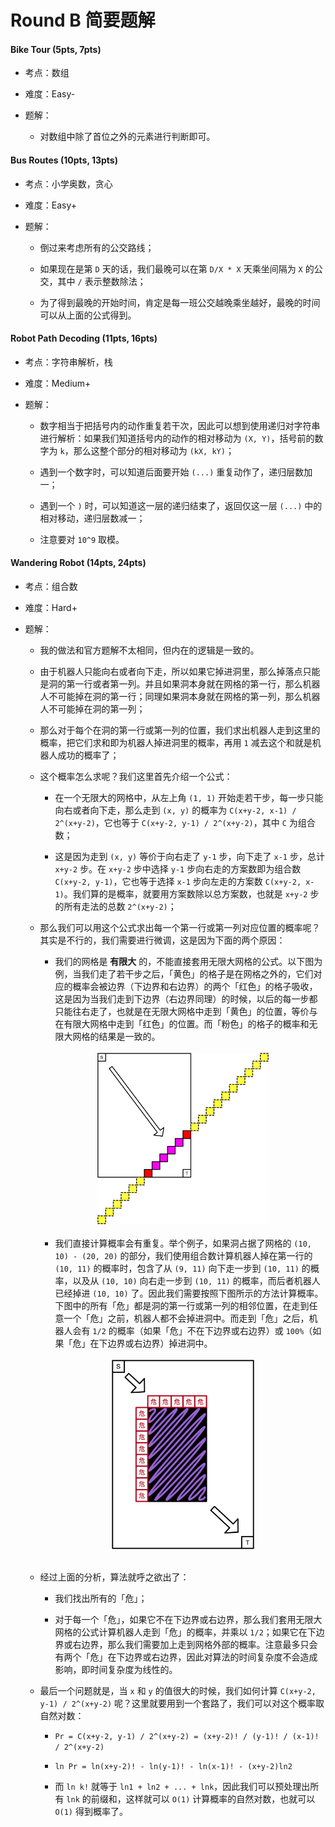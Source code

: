 # Round B 简要题解

#### Bike Tour (5pts, 7pts)

- 考点：数组

- 难度：Easy-

- 题解：

    - 对数组中除了首位之外的元素进行判断即可。

#### Bus Routes (10pts, 13pts)

- 考点：小学奥数，贪心

- 难度：Easy+

- 题解：

    - 倒过来考虑所有的公交路线；

    - 如果现在是第 `D` 天的话，我们最晚可以在第 `D/X * X` 天乘坐间隔为 `X` 的公交，其中 `/` 表示整数除法；

    - 为了得到最晚的开始时间，肯定是每一班公交越晚乘坐越好，最晚的时间可以从上面的公式得到。

#### Robot Path Decoding (11pts, 16pts)

- 考点：字符串解析，栈

- 难度：Medium+

- 题解：

    - 数字相当于把括号内的动作重复若干次，因此可以想到使用递归对字符串进行解析：如果我们知道括号内的动作的相对移动为 `(X, Y)`，括号前的数字为 `k`，那么这整个部分的相对移动为 `(kX, kY)`；

    - 遇到一个数字时，可以知道后面要开始 `(...)` 重复动作了，递归层数加一；

    - 遇到一个 `)` 时，可以知道这一层的递归结束了，返回仅这一层 `(...)` 中的相对移动，递归层数减一；

    - 注意要对 `10^9` 取模。

#### Wandering Robot (14pts, 24pts)

- 考点：组合数

- 难度：Hard+

- 题解：

    - 我的做法和官方题解不太相同，但内在的逻辑是一致的。

    - 由于机器人只能向右或者向下走，所以如果它掉进洞里，那么掉落点只能是洞的第一行或者第一列。并且如果洞本身就在网格的第一行，那么机器人不可能掉在洞的第一行；同理如果洞本身就在网格的第一列，那么机器人不可能掉在洞的第一列；

    - 那么对于每个在洞的第一行或第一列的位置，我们求出机器人走到这里的概率，把它们求和即为机器人掉进洞里的概率，再用 `1` 减去这个和就是机器人成功的概率了；

    - 这个概率怎么求呢？我们这里首先介绍一个公式：

        - 在一个无限大的网格中，从左上角 `(1, 1)` 开始走若干步，每一步只能向右或者向下走，那么走到 `(x, y)` 的概率为 `C(x+y-2, x-1) / 2^(x+y-2)`，它也等于 `C(x+y-2, y-1) / 2^(x+y-2)`，其中 `C` 为组合数；

        - 这是因为走到 `(x, y)` 等价于向右走了 `y-1` 步，向下走了 `x-1` 步，总计 `x+y-2` 步。在 `x+y-2` 步中选择 `y-1` 步向右走的方案数即为组合数 `C(x+y-2, y-1)`，它也等于选择 `x-1` 步向左走的方案数 `C(x+y-2, x-1)`。我们算的是概率，就要用方案数除以总方案数，也就是 `x+y-2` 步的所有走法的总数 `2^(x+y-2)`；

    - 那么我们可以用这个公式求出每一个第一行或第一列对应位置的概率呢？其实是不行的，我们需要进行微调，这是因为下面的两个原因：

        - 我们的网格是 **有限大** 的，不能直接套用无限大网格的公式。以下图为例，当我们走了若干步之后，「黄色」的格子是在网格之外的，它们对应的概率会被边界（下边界和右边界）的两个「红色」的格子吸收，这是因为当我们走到下边界（右边界同理）的时候，以后的每一步都只能往右走了，也就是在无限大网格中走到「黄色」的位置，等价与在有限大网格中走到「红色」的位置。而「粉色」的格子的概率和无限大网格的结果是一致的。

        <br/>
        <div align="center">
        <img src="../static/RB_D2.png" width="60%"/>
        </div>
        <br/>

        - 我们直接计算概率会有重复。举个例子，如果洞占据了网格的 `(10, 10) - (20, 20)` 的部分，我们使用组合数计算机器人掉在第一行的 `(10, 11)` 的概率时，包含了从 `(9, 11)` 向下走一步到 `(10, 11)` 的概率，以及从 `(10, 10)` 向右走一步到 `(10, 11)` 的概率，而后者机器人已经掉进 `(10, 10)` 了。因此我们需要按照下图所示的方法计算概率。下图中的所有「危」都是洞的第一行或第一列的相邻位置，在走到任意一个「危」之前，机器人都不会掉进洞中。而走到「危」之后，机器人会有 `1/2` 的概率（如果「危」不在下边界或右边界）或 `100%`（如果「危」在下边界或右边界）掉进洞中。

        <br/>
        <div align="center">
        <img src="../static/RB_D.png" width="50%"/>
        </div>
        <br/>
    
    - 经过上面的分析，算法就呼之欲出了：

        - 我们找出所有的「危」；

        - 对于每一个「危」，如果它不在下边界或右边界，那么我们套用无限大网格的公式计算机器人走到「危」的概率，并乘以 `1/2`；如果它在下边界或右边界，那么我们需要加上走到网格外部的概率。注意最多只会有两个「危」在下边界或右边界，因此对算法的时间复杂度不会造成影响，即时间复杂度为线性的。

    - 最后一个问题就是，当 `x` 和 `y` 的值很大的时候，我们如何计算 `C(x+y-2, y-1) / 2^(x+y-2)` 呢？这里就要用到一个套路了，我们可以对这个概率取自然对数：

        - `Pr = C(x+y-2, y-1) / 2^(x+y-2) = (x+y-2)! / (y-1)! / (x-1)! / 2^(x+y-2)`

        - `ln Pr = ln(x+y-2)! - ln(y-1)! - ln(x-1)! - (x+y-2)ln2`

        - 而 `ln k!` 就等于 `ln1 + ln2 + ... + lnk`，因此我们可以预处理出所有 `lnk` 的前缀和，这样就可以 `O(1)` 计算概率的自然对数，也就可以 `O(1)` 得到概率了。